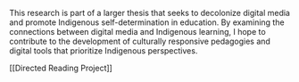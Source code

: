 This research is part of a larger thesis that seeks to decolonize digital media and promote Indigenous self-determination in education. By examining the connections between digital media and Indigenous learning, I hope to contribute to the development of culturally responsive pedagogies and digital tools that prioritize Indigenous perspectives.

[[Directed Reading Project]]